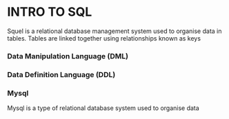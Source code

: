 # INTRO TO SQL
Squel is a relational database management system used to organise data
in tables. Tables are linked together using relationships known as keys


### Data Manipulation Language (DML)

### Data Definition Language (DDL)

### Mysql
Mysql is a type of relational database system used to organise data
